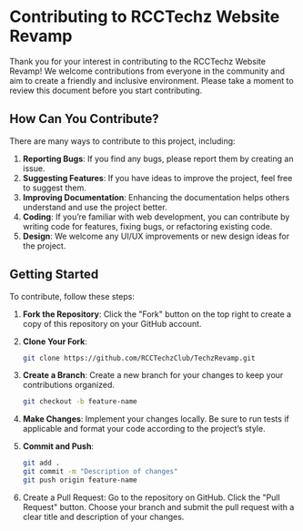 # Contributing to RCCTechz Website Revamp

Thank you for your interest in contributing to the RCCTechz Website Revamp! We welcome contributions from everyone in the community and aim to create a friendly and inclusive environment. Please take a moment to review this document before you start contributing.

## How Can You Contribute?

There are many ways to contribute to this project, including:

1. **Reporting Bugs**: If you find any bugs, please report them by creating an issue.
2. **Suggesting Features**: If you have ideas to improve the project, feel free to suggest them.
3. **Improving Documentation**: Enhancing the documentation helps others understand and use the project better.
4. **Coding**: If you’re familiar with web development, you can contribute by writing code for features, fixing bugs, or refactoring existing code.
5. **Design**: We welcome any UI/UX improvements or new design ideas for the project.

## Getting Started

To contribute, follow these steps:

1. **Fork the Repository**: Click the "Fork" button on the top right to create a copy of this repository on your GitHub account.

2. **Clone Your Fork**:
   ```bash
   git clone https://github.com/RCCTechzClub/TechzRevamp.git
3. **Create a Branch**: Create a new branch for your changes to keep your contributions organized.
    ```bash
    git checkout -b feature-name
4. **Make Changes**: Implement your changes locally. Be sure to run tests if applicable and format your code according to the project’s style.
5. **Commit and Push**:
   ```bash
   git add .
   git commit -m "Description of changes"
   git push origin feature-name
6. Create a Pull Request:
  Go to the repository on GitHub.
  Click the "Pull Request" button.
  Choose your branch and submit the pull request with a clear title and description of your changes.






